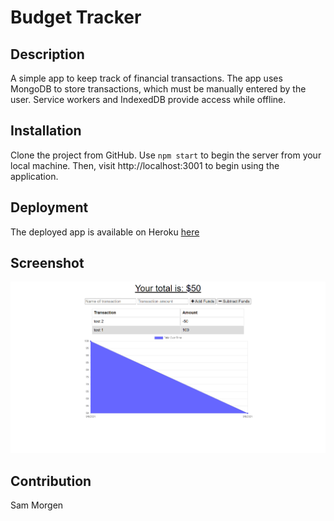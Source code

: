 # Budget Tracker

## Description

A simple app to keep track of financial transactions. The app uses MongoDB to store transactions, which must be manually entered by the user. Service workers and IndexedDB provide access while offline.

## Installation

Clone the project from GitHub. Use `npm start` to begin the server from your local machine. Then, visit http://localhost:3001 to begin using the application.

## Deployment

The deployed app is available on Heroku [here](https://fathomless-stream-96472.herokuapp.com/)

## Screenshot

<img src="images/fathomless-stream-96472.herokuapp.com.png">

## Contribution

Sam Morgen
